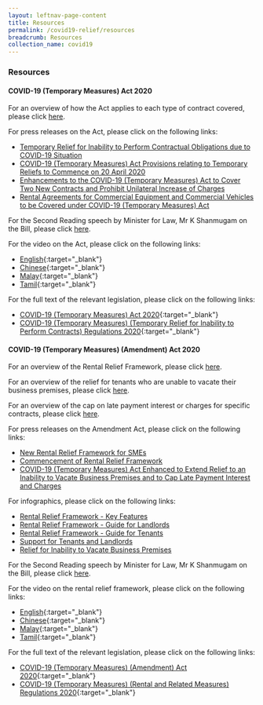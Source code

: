 ```yaml
---
layout: leftnav-page-content
title: Resources
permalink: /covid19-relief/resources
breadcrumb: Resources
collection_name: covid19
---
```

### Resources ###

#### COVID-19 (Temporary Measures) Act 2020 ####

For an overview of how the Act applies to each type of contract covered, please click [here](/covid19-relief/temporary-relief-from-inability-to-perform-contract).

For press releases on the Act, please click on the following links:
* [Temporary Relief for Inability to Perform Contractual Obligations due to COVID-19 Situation](/news/press-releases/temporary-relief-for-inability-to-perform-contractual-obligations-due-to-coronavirus-disease-2019-covid-19-situation)
* [COVID-19 (Temporary Measures) Act Provisions relating to Temporary Reliefs to Commence on 20 April 2020](/news/press-releases/2020-04-20-COVID-19-Temporary-Measures-Act-Provisions-relating-to-Temporary-Reliefs-to-Commence-on-20-April-2020)
* [Enhancements to the COVID-19 (Temporary Measures) Act to Cover Two New Contracts and Prohibit Unilateral Increase of Charges](/news/press-releases/Enhancements-to-the-COVID-19-Temporary-Measures-Act-to-Cover-Two-New-Contracts)
* [Rental Agreements for Commercial Equipment and Commercial Vehicles to be Covered under COVID-19 (Temporary Measures) Act](/news/press-releases/rental-agreements-for-commercial-equipment-and-commercial-vehicles-to-be-covered-under-covid-19-temporary-measures-act)
 
For the Second Reading speech by Minister for Law, Mr K Shanmugam on the Bill, please click [here](/news/parliamentary-speeches/second-reading-speech-by-minister-for-law-mr-k-shanmugam-on-the-covid-19-temporary-measures-bill).

For the video on the Act, please click on the following links:
* [English](https://www.youtube.com/watch?v=wFm5Het7JE4&feature=youtu.be){:target="_blank"}
* [Chinese](https://youtu.be/PC_otX-GABg){:target="_blank"}
* [Malay](https://www.youtube.com/watch?v=xAnV5eE9rjs){:target="_blank"}
* [Tamil](https://www.youtube.com/watch?v=SYZVTkcSTOg){:target="_blank"}

For the full text of the relevant legislation, please click on the following links:
* [COVID-19 (Temporary Measures) Act 2020](https://sso.agc.gov.sg/Act/COVID19TMA2020){:target="_blank"}
* [COVID-19 (Temporary Measures) (Temporary Relief for Inability to Perform Contracts) Regulations 2020](https://sso.agc.gov.sg/SL/COVID19TMA2020-S303-2020?DocDate=20200730){:target="_blank"}


#### COVID-19 (Temporary Measures) (Amendment) Act 2020 ####

For an overview of the Rental Relief Framework, please click [here](/covid19-relief/rental-relief-framework-for-SMEs).

For an overview of the relief for tenants who are unable to vacate their business premises, please click [here](/covid19-relief/relief-for-tenants-unable-to-vacate-premises).

For an overview of the cap on late payment interest or charges for specific contracts, please click [here](/covid19-relief/cap-on-late-payment-interest-charges).

For press releases on the Amendment Act, please click on the following links:
* [New Rental Relief Framework for SMEs](/news/press-releases/new-rental-relief-framework-for-smes)
* [Commencement of Rental Relief Framework](/news/press-releases/2020-07-30-commencement-of-rental-relief-framework)
* [COVID-19 (Temporary Measures) Act Enhanced to Extend Relief to an Inability to Vacate Business Premises and to Cap Late Payment Interest and Charges](/news/press-releases/covid-19-temporary-measures-act-enhanced-inability-to-vacate-cap-late-payment-interest-and-charges)

For infographics, please click on the following links:
* [Rental Relief Framework - Key Features](/files/1RentalReliefKeyFeatures.pdf)
* [Rental Relief Framework - Guide for Landlords](/files/2RentalReliefGuideforLandlords.pdf)
* [Rental Relief Framework - Guide for Tenants](/files/3RentalReliefGuideforTenants.pdf)
* [Support for Tenants and Landlords](/files/4RentalReliefSupportforTenantsLandlords.pdf)
* [Relief for Inability to Vacate Business Premises](/files/Tenants-inability-to-vacate.pdf)

For the Second Reading speech by Minister for Law, Mr K Shanmugam on the Bill, please click [here](/news/parliamentary-speeches/second-reading-speech-by-minister-for-law-mr-k-shanmugam-on-the-covid-19-temporary-measures-amendment-bill).

For the video on the rental relief framework, please click on the following links:
* [English](https://youtu.be/r4NZHyokE24){:target="_blank"}
* [Chinese](https://youtu.be/pEVlocEW1d4){:target="_blank"}
* [Malay](https://youtu.be/bOY3U2wtSr8){:target="_blank"}
* [Tamil](https://youtu.be/laNKU1NMpKA){:target="_blank"}

For the full text of the relevant legislation, please click on the following links:
* [COVID-19 (Temporary Measures) (Amendment) Act 2020](https://sso.agc.gov.sg/Acts-Supp/29-2020/Published/20200618?DocDate=20200618){:target="_blank"}
* [COVID-19 (Temporary Measures) (Rental and Related Measures) Regulations 2020](https://sso.agc.gov.sg/SL/COVID19TMA2020-S664-2020?DocDate=20200730){:target="_blank"}
